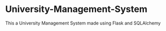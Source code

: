 # University-Management-System

This a University Management System made using Flask and SQLAlchemy

